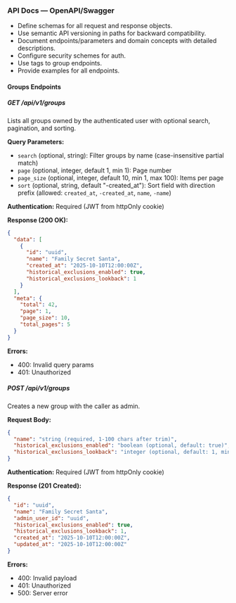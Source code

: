 ### API Docs — OpenAPI/Swagger
- Define schemas for all request and response objects.
- Use semantic API versioning in paths for backward compatibility.
- Document endpoints/parameters and domain concepts with detailed descriptions.
- Configure security schemes for auth.
- Use tags to group endpoints.
- Provide examples for all endpoints.

#### Groups Endpoints

##### GET /api/v1/groups
Lists all groups owned by the authenticated user with optional search, pagination, and sorting.

**Query Parameters:**
- `search` (optional, string): Filter groups by name (case-insensitive partial match)
- `page` (optional, integer, default 1, min 1): Page number
- `page_size` (optional, integer, default 10, min 1, max 100): Items per page
- `sort` (optional, string, default "-created_at"): Sort field with direction prefix (allowed: `created_at`, `-created_at`, `name`, `-name`)

**Authentication:** Required (JWT from httpOnly cookie)

**Response (200 OK):**
```json
{
  "data": [
    {
      "id": "uuid",
      "name": "Family Secret Santa",
      "created_at": "2025-10-10T12:00:00Z",
      "historical_exclusions_enabled": true,
      "historical_exclusions_lookback": 1
    }
  ],
  "meta": {
    "total": 42,
    "page": 1,
    "page_size": 10,
    "total_pages": 5
  }
}
```

**Errors:**
- 400: Invalid query params
- 401: Unauthorized

##### POST /api/v1/groups
Creates a new group with the caller as admin.

**Request Body:**
```json
{
  "name": "string (required, 1-100 chars after trim)",
  "historical_exclusions_enabled": "boolean (optional, default: true)",
  "historical_exclusions_lookback": "integer (optional, default: 1, min: 1)"
}
```

**Authentication:** Required (JWT from httpOnly cookie)

**Response (201 Created):**
```json
{
  "id": "uuid",
  "name": "Family Secret Santa",
  "admin_user_id": "uuid",
  "historical_exclusions_enabled": true,
  "historical_exclusions_lookback": 1,
  "created_at": "2025-10-10T12:00:00Z",
  "updated_at": "2025-10-10T12:00:00Z"
}
```

**Errors:**
- 400: Invalid payload
- 401: Unauthorized
- 500: Server error